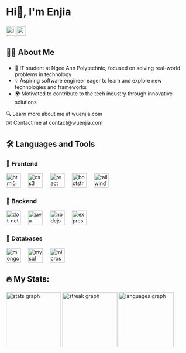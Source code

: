 <h1 align="left">Hi👋, I'm Enjia</h1>

###

<div align="left">
  <a href="https://www.linkedin.com/in/wuenjia/" target="_blank">
    <img src="https://img.shields.io/static/v1?message=LinkedIn&logo=linkedin&label=&color=0077B5&logoColor=white&labelColor=&style=for-the-badge" height="25" alt="linkedin logo"  />
  </a>
  <a href="mailto:contact@wuenjia.com" target="_blank">
    <img src="https://img.shields.io/static/v1?message=Gmail&logo=gmail&label=&color=D14836&logoColor=white&labelColor=&style=for-the-badge" height="25" alt="gmail logo"  />
  </a>
</div>

###

<h2 align="left">👩‍💻  About Me</h2>

###

<ul align="left">
  <li>🌱 IT student at Ngee Ann Polytechnic, focused on solving real-world problems in technology</li>
  <li>💡 Aspiring software engineer eager to learn and explore new technologies and frameworks</li>
  <li>🌍 Motivated to contribute to the tech industry through innovative solutions</li>
</ul>

<p align="left">
  🔍 Learn more about me at wuenjia.com<br>
  ✉️ Contact me at contact@wuenjia.com
</p>

###

<h2 align="left">🛠 Languages and Tools</h2>

###

<h3 align="left">🔧 Frontend</h3>
<div align="left">
  <img src="https://img.shields.io/badge/HTML5-E34F26?logo=html5&logoColor=white&style=for-the-badge" height="40" alt="html5 logo" />
  <img width="12" />
  <img src="https://img.shields.io/badge/CSS3-1572B6?logo=css3&logoColor=white&style=for-the-badge" height="40" alt="css3 logo" />
  <img width="12" />
  <img src="https://img.shields.io/badge/React-61DAFB?logo=react&logoColor=black&style=for-the-badge" height="40" alt="react logo" />
  <img width="12" />
  <img src="https://img.shields.io/badge/Bootstrap-7952B3?logo=bootstrap&logoColor=white&style=for-the-badge" height="40" alt="bootstrap logo" />
  <img width="12" />
  <img src="https://img.shields.io/badge/Tailwind%20CSS-06B6D4?logo=tailwindcss&logoColor=black&style=for-the-badge" height="40" alt="tailwindcss logo" />
</div>

###

<h3 align="left">🔧 Backend</h3>
<div align="left">
  <img src="https://img.shields.io/badge/.NET-512BD4?logo=dotnet&logoColor=white&style=for-the-badge" height="40" alt="dot-net logo" />
  <img width="12" />
  <img src="https://skillicons.dev/icons?i=java" height="40" alt="java logo" />
  <img width="12" />
  <img src="https://img.shields.io/badge/Node.js-339933?logo=nodedotjs&logoColor=white&style=for-the-badge" height="40" alt="nodejs logo" />
  <img width="12" />
  <img src="https://img.shields.io/badge/Express-000000?logo=express&logoColor=white&style=for-the-badge" height="40" alt="express logo" />
</div>

###

<h3 align="left">🔧 Databases</h3>
<div align="left">
  <img src="https://img.shields.io/badge/MongoDB-47A248?logo=mongodb&logoColor=white&style=for-the-badge" height="40" alt="mongodb logo" />
  <img width="12" />
  <img src="https://img.shields.io/badge/MySQL-4479A1?logo=mysql&logoColor=white&style=for-the-badge" height="40" alt="mysql logo" />
  <img width="12" />
  <img src="https://img.shields.io/badge/Microsoft%20SQL%20Server-CC2927?logo=microsoftsqlserver&logoColor=white&style=for-the-badge" height="40" alt="microsoftsqlserver logo" />
</div>

###

<h2 align="left">🔥 My Stats:</h2>

###

<div align="left">
  <img src="https://github-readme-stats.vercel.app/api?username=enjiawu&hide_title=false&hide_rank=false&show_icons=true&include_all_commits=true&count_private=true&disable_animations=false&theme=tokyonight&locale=en&hide_border=false&order=1" height="150" alt="stats graph" />
  <img src="https://streak-stats.demolab.com?user=enjiawu&locale=en&mode=daily&theme=tokyonight&hide_border=false&border_radius=5&order=3" height="150" alt="streak graph" />
  <img src="https://github-readme-stats.vercel.app/api/top-langs?username=enjiawu&locale=en&hide_title=false&layout=compact&card_width=320&langs_count=5&theme=tokyonight&hide_border=false&order=2" height="150" alt="languages graph" />
</div>

